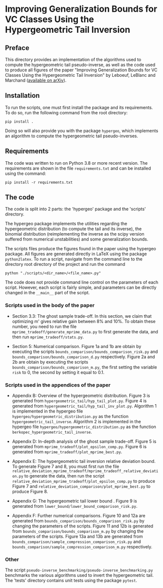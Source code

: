 # Improving Generalization Bounds for VC Classes Using the Hypergeometric Tail Inversion

## Preface
This directory provides an implementation of the algorithms used to compute the hypergeometric tail pseudo-inverse, as well as the code used to produce all figures of the paper "Improving Generalization Bounds for VC Classes Using the Hypergeometric Tail Inversion" by Leboeuf, LeBlanc and Marchand ([available on arXiv](https://arxiv.org/pdf/2111.00062.pdf)).

## Installation

To run the scripts, one must first install the package and its requirements.
To do so, run the following command from the root directory:
```
pip install .
```

Doing so will also provide you with the package `hypergeo`, which implements an algorithm to compute the hypergeometric tail pseudo-inverses.

## Requirements

The code was written to run on Python 3.8 or more recent version.
The requirements are shown in the file `requirements.txt` and can be installed using the command:
```
pip install -r requirements.txt
```

## The code

The code is split into 2 parts: the 'hypergeo' package and the 'scripts' directory.

The hypergeo package implements the utilities regarding the hypergeometric distribution (to compute the tail and its inverse), the binomial distribution (reimplementing the inverse as the scipy version suffered from numerical unstabilities) and some generalization bounds.

The scripts files produce the figures found in the paper using the hypergeo package.
All figures are generated directly in LaTeX using the package `python2latex`.
To run a script, navigate from the command line to the directory root directory of the project and run the command
```
python "./scripts/<dir_name>/<file_name>.py"
```

The code does not provide command line control on the parameters of each script.
However, each script is fairly simple, and parameters can be directly changed in the `__main__` part of the script.

### Scripts used in the body of the paper

- Section 3.3: The ghost sample trade-off.
In this section, we claim that optimizing m' gives relative gain between 8% and 10%. To obtain these number, you need to run the file `mprime_tradeoff/generate_mprime_data.py` to first generate the data, and then run `mprime_tradeoff/stats.py`.

- Section 5: Numerical comparison.
Figure 1a and 1b are obtain by executing the scripts `bounds_comparison/bounds_comparison_risk.py` and `bounds_comparison/bounds_comparison_d.py` respectively.
Figure 2a and 2b are obtain by executing the scripts `bounds_comparison/bounds_comparison_m.py`, the first setting the variable `risk` to 0, the second by setting it equal to 0.1.


### Scripts used in the appendices of the paper

- Appendix B: Overview of the hypergeometric distribution.
Figure 3 is generated from `hypergeometric_tail/hyp_tail_plot.py`.
Figure 4 is generated from `hypergeometric_tail/hyp_tail_inv_plot.py`.
Algorithm 1 is implemented in the hypergeo file `hypergeo/hypergeometric_distribution.py` as the function `hypergeometric_tail_inverse`.
Algorithm 2 is implemented in the hypergeo file `hypergeo/hypergeometric_distribution.py` as the function `berkopec_hypergeometric_tail_inverse`.

- Appendix D: In-depth analysis of the ghost sample trade-off.
Figure 5 is generated from `mprime_tradeoff/plot_epsilon_comp.py`.
Figure 6 is generated from `mprime_tradeoff/plot_mprime_best.py`.

- Appendix E: The hypergeometric tail inversion relative deviation bound.
To generate Figure 7 and 8, you must first run the file `relative_deviation_mprime_tradeoff/mprime_tradeoff_relative_deviation.py` to generate the data, then run the script `relative_deviation_mprime_tradeoff/plot_epsilon_comp.py` to produce Figure 7 and `relative_deviation_comparison/plot_mprime_best.py` to produce Figure 8.

- Appendix G: The hypergeometric tail lower bound .
Figure 9 is generated from `lower_bound/lower_bound_comparison_risk.py`.

- Appendix F: Further numerical comparisons.
Figure 10 and 12a are generated from `bounds_comparison/bounds_comparison_risk.py` by changing the parameters of the scripts.
Figure 11 and 12b is generated from `bounds_comparison/bounds_comparison_m.py` by changing the parameters of the scripts.
Figure 13a and 13b are generated from `bounds_comparison/sample_compression_comparison_risk.py` and `bounds_comparison/sample_compression_comparison_m.py` respectively.

### Other
The script `pseudo-inverse_benchmarking/pseudo-inverse_benchmarking.py` benchmarks the various algorithms used to invert the hypergeometric tail.
The 'tests' directory contains unit tests using the package `pytest`.
